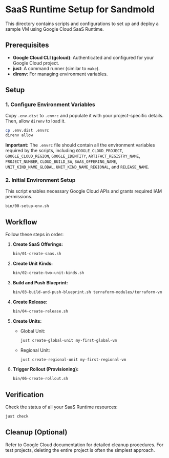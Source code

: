 # SaaS Runtime Setup for Sandmold

This directory contains scripts and configurations to set up and deploy a sample VM using Google Cloud SaaS Runtime.

## Prerequisites

*   **Google Cloud CLI (gcloud)**: Authenticated and configured for your Google Cloud project.
*   **just**: A command runner (similar to `make`).
*   **direnv**: For managing environment variables.

## Setup

### 1. Configure Environment Variables

Copy `.env.dist` to `.envrc` and populate it with your project-specific details. Then, allow `direnv` to load it.

```bash
cp .env.dist .envrc
direnv allow
```

**Important:** The `.envrc` file should contain all the environment variables required by the scripts, including `GOOGLE_CLOUD_PROJECT`, `GOOGLE_CLOUD_REGION`, `GOOGLE_IDENTITY`, `ARTIFACT_REGISTRY_NAME`, `PROJECT_NUMBER`, `CLOUD_BUILD_SA`, `SAAS_OFFERING_NAME`, `UNIT_KIND_NAME_GLOBAL`, `UNIT_KIND_NAME_REGIONAL`, and `RELEASE_NAME`.

### 2. Initial Environment Setup

This script enables necessary Google Cloud APIs and grants required IAM permissions.

```bash
bin/00-setup-env.sh
```

## Workflow

Follow these steps in order:

1.  **Create SaaS Offerings:**
    ```bash
    bin/01-create-saas.sh
    ```

2.  **Create Unit Kinds:**
    ```bash
    bin/02-create-two-unit-kinds.sh
    ```

3.  **Build and Push Blueprint:**
    ```bash
    bin/03-build-and-push-blueprint.sh terraform-modules/terraform-vm
    ```

4.  **Create Release:**
    ```bash
    bin/04-create-release.sh
    ```

5.  **Create Units:**
    *   Global Unit:
        ```bash
        just create-global-unit my-first-global-vm
        ```
    *   Regional Unit:
        ```bash
        just create-regional-unit my-first-regional-vm
        ```

6.  **Trigger Rollout (Provisioning):**
    ```bash
    bin/06-create-rollout.sh
    ```

## Verification

Check the status of all your SaaS Runtime resources:

```bash
just check
```

## Cleanup (Optional)

Refer to Google Cloud documentation for detailed cleanup procedures. For test projects, deleting the entire project is often the simplest approach.
